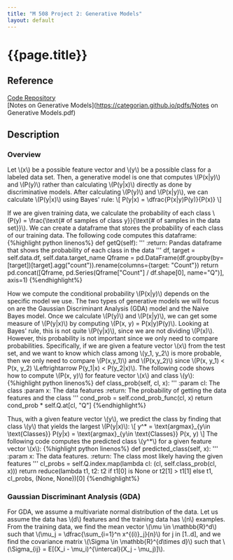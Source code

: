 ```yaml
---
title: "M 508 Project 2: Generative Models"
layout: default
---
```

<h1>{{page.title}}</h1>

<h2>Reference</h2>

<a href = "https://github.com/CategorIAN/M508_HW2">Code Repository</a>\
[Notes on Generative Models](https://categorian.github.io/pdfs/Notes on Generative Models.pdf)

<h2>Description</h2>
<h3>Overview</h3>
<p>
Let \(x\) be a possible feature vector and \(y\) be a possible class for a labeled data set. Then, a generative model is one that computes \(P(x|y)\) and \(P(y)\) rather than calculating \(P(y|x)\) directly as done by discriminative models. After calculating \(P(y)\) and \(P(x|y)\), we can calculate \(P(y|x)\) using Bayes' rule:
\[
P(y|x) = \dfrac{P(x|y)P(y)}{P(x)}
\]
</p>

<p>
If we are given training data, we calculate the probability of each class \(P(y) = \frac{\text{# of samples of class y}}{\text{# of samples in the data set}}\). We can create a dataframe that stores the probability of each class of our training data. The following code computes this dataframe:
{%highlight python linenos%}
def getQ(self):
    '''
    :return: Pandas dataframe that shows the probability of each class in the data
    '''
    df, target = self.data.df, self.data.target_name
    Qframe = pd.DataFrame(df.groupby(by=[target])[target].agg("count")).rename(columns={target: "Count"})
    return pd.concat([Qframe, pd.Series(Qframe["Count"] / df.shape[0], name="Q")], axis=1)
{%endhighlight%}
</p>

<p>
How we compute the conditional probability \(P(x|y)\) depends on the specific model we use. The two types of generative models we will focus on are the Gaussian Discriminant Analysis (GDA) model and the Naive Bayes model. Once we calculate \(P(y)\) and \(P(x|y)\), we can get some measure of \(P(y|x)\) by computing \(P(x, y) = P(x|y)P(y)\). Looking at Bayes' rule, this is not quite \(P(y|x)\), since we are not dividing \(P(x)\). However, this probability is not important since we only need to compare probabilities. Specifically, if we are given a feature vector \(x\) from the test set, and we want to know which class among \(y_1, y_2\) is more probable, then we only need to compare \(P(x,y_1)\) and \(P(x,y_2)\) since \(P(x, y_1) < P(x, y_2) \Leftrightarrow P(y_1|x) < P(y_2|x)\). The following code shows how to compute \(P(x, y)\) for feature vector \(x\) and class \(y\):
{%highlight python linenos%}
def class_prob(self, cl, x):
    '''
    :param cl: The class
    :param x: The data features
    :return: The probability of getting the data features and the class
    '''
    cond_prob = self.cond_prob_func(cl, x)
    return cond_prob * self.Q.at[cl, "Q"]
{%endhighlight%}
</p>

<p>
Thus, with a given feature vector \(y\), we predict the class by finding that class \(y\) that yields the largest \(P(y|x)\):
\[
y^* = \text{argmax}_{y\in \text{Classes}} P(y|x) = \text{argmax}_{y\in \text{Classes}} P(x, y)
\]
The following code computes the predicted class \(y^*\) for a given feature vector \(x\):
{%highlight python linenos%}
def predicted_class(self, x):
    '''
    :param x: The data features.
    :return: The class most likely having the given features
    '''
    cl_probs = self.Q.index.map(lambda cl: (cl, self.class_prob(cl, x)))
    return reduce(lambda t1, t2: t2 if t1[0] is None or t2[1] > t1[1] else t1, cl_probs, (None, None))[0]
{%endhighlight%}
</p>
<h3>Gaussian Discriminant Analysis (GDA)</h3>
<p>
For GDA, we assume a multivariate normal distribution of the data. Let us assume the data has \(d\) features and the training data has \(n\) examples. From the training data, we find the mean vector \(\mu \in \mathbb{R}^d\) such that \(\mu_j = \dfrac{\sum_{i=1}^n x^{(i)}_j}{n}\) for j in [1..d], and we find the covariance matrix \(\Sigma \in \mathbb{R}^{d\times d}\) such that \(\Sigma_{ij} = E[(X_i - \mu_i)^{\intercal}(X_j - \mu_j)]\).
</p>


